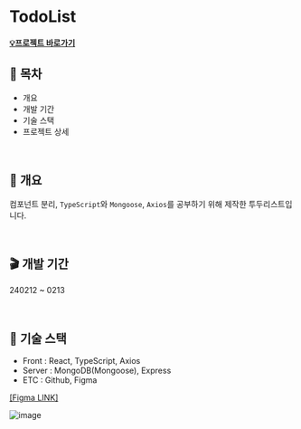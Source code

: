 # TodoList
<a href="https://github.com/SSkkky/bucket-list2">**💡프로젝트 바로가기**</a>


## 📖 목차
<ul>
  <li>개요</li>
  <li>개발 기간</li>
  <li>기술 스택</li>
  <li>프로젝트 상세</li>
</ul>

<br/>

## 🎈 개요
컴포넌트 분리, `TypeScript`와 `Mongoose`, `Axios`를 공부하기 위해 제작한 투두리스트입니다.

<br/>

## 🎬 개발 기간
240212 ~ 0213

<br/>

## 💼 기술 스택
<ul>
  <li>Front : React, TypeScript, Axios</li>
  <li>Server : MongoDB(Mongoose), Express</li>
  <li>ETC : Github, Figma</li>
</ul>

<a href="https://www.figma.com/file/ygh0q2aaH8CzpeQDmIhuWu/Untitled?type=design&node-id=2%3A68&mode=dev&t=ZCQTb1MN5y7vDxgF-1">[Figma LINK]</a>

![image](https://github.com/SSkkky/bucket-list2/assets/125051373/c1076399-53e7-4be0-9e40-0e2e07246eb4)
